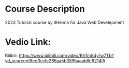 # Course Description
2023 Tutorial course by itHeima for Java Web Develepment
# Vedio Link: 
Bilibili: https://www.bilibili.com/video/BV1m84y1w7Tb?vd_source=9fed3cefc266aa5b3895aaab6e6214f5
